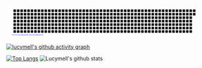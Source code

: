 
![gitartwork](gitartwork.svg)

[![lucymell's github activity graph](https://activity-graph.herokuapp.com/graph?username=lucymell&theme=react-dark)](https://github.com/lucymell/github-readme-activity-graph)

[![Top Langs](https://github-readme-stats.vercel.app/api/top-langs/?username=lucymell&show_icons=true&theme=radical)](https://github.com/lucymell/github-readme-stats) ![Lucymell's github stats](https://github-readme-stats.vercel.app/api?username=lucymell&show_icons=true&theme=radical)
 
















